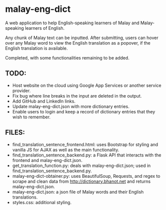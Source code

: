 # malay-eng-dict
A web application to help English-speaking learners of Malay and Malay-speaking learners of English. 

Any chunk of Malay text can be inputted. After submitting, users can hover over any Malay word to view the English translation as a popover, if the English translation is available.

Completed, with some functionalities remaining to be added.

## TODO:
- Host website on the cloud using Google App Services or another service provider.
- Fix bug where line breaks in the input are deleted in the output.
- Add GitHub and LinkedIn links.
- Update malay-eng-dict.json with more dictionary entries.
- Enable users to login and keep a record of dictionary entries that they wish to remember.

## FILES:
- find_translation_sentence_frontend.html: uses Bootstrap for styling and vanilla JS for AJAX as well as the main functionality.
- find_translation_sentence_backend.py: a Flask API that interacts with the frontend and malay-eng-dict.json.
- get_translation_function.py: deals with malay-eng-dict.json; used in find_translation_sentence_backend.py.
- malay-eng-dict-obtainer.py: uses BeautifulSoup, Requests, and regex to scrape and clean data from http://dictionary.bhanot.net and returns malay-eng-dict.json.
- malay-eng-dict.json: a json file of Malay words and their English translations.
- styles.css: additional styling.

